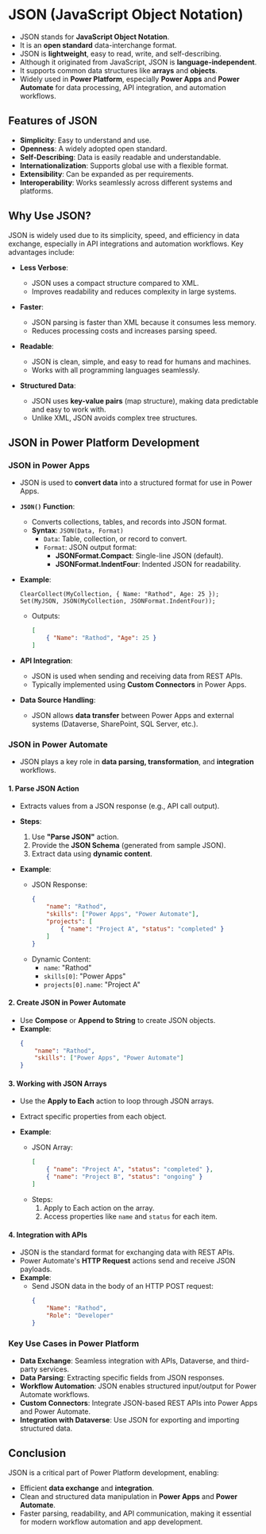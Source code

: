 # JSON (JavaScript Object Notation)

- JSON stands for **JavaScript Object Notation**.
- It is an **open standard** data-interchange format.
- JSON is **lightweight**, easy to read, write, and self-describing.
- Although it originated from JavaScript, JSON is **language-independent**.
- It supports common data structures like **arrays** and **objects**.
- Widely used in **Power Platform**, especially **Power Apps** and **Power Automate** for data processing, API integration, and automation workflows.

## Features of JSON
- **Simplicity**: Easy to understand and use.
- **Openness**: A widely adopted open standard.
- **Self-Describing**: Data is easily readable and understandable.
- **Internationalization**: Supports global use with a flexible format.
- **Extensibility**: Can be expanded as per requirements.
- **Interoperability**: Works seamlessly across different systems and platforms.

## Why Use JSON?
JSON is widely used due to its simplicity, speed, and efficiency in data exchange, especially in API integrations and automation workflows. Key advantages include:

- **Less Verbose**:
  - JSON uses a compact structure compared to XML.
  - Improves readability and reduces complexity in large systems.

- **Faster**:
  - JSON parsing is faster than XML because it consumes less memory.
  - Reduces processing costs and increases parsing speed.

- **Readable**:
  - JSON is clean, simple, and easy to read for humans and machines.
  - Works with all programming languages seamlessly.

- **Structured Data**:
  - JSON uses **key-value pairs** (map structure), making data predictable and easy to work with.
  - Unlike XML, JSON avoids complex tree structures.

## JSON in Power Platform Development

### JSON in **Power Apps**
- JSON is used to **convert data** into a structured format for use in Power Apps.
- **`JSON()` Function**:
  - Converts collections, tables, and records into JSON format.
  - **Syntax**: `JSON(Data, Format)`
    - `Data`: Table, collection, or record to convert.
    - `Format`: JSON output format:
      - **JSONFormat.Compact**: Single-line JSON (default).
      - **JSONFormat.IndentFour**: Indented JSON for readability.

- **Example**:
  ```PowerApps
  ClearCollect(MyCollection, { Name: "Rathod", Age: 25 });
  Set(MyJSON, JSON(MyCollection, JSONFormat.IndentFour));
  ```
  - Outputs:
    ```json
    [
        { "Name": "Rathod", "Age": 25 }
    ]
    ```
- **API Integration**:
  - JSON is used when sending and receiving data from REST APIs.
  - Typically implemented using **Custom Connectors** in Power Apps.

- **Data Source Handling**:
  - JSON allows **data transfer** between Power Apps and external systems (Dataverse, SharePoint, SQL Server, etc.).

### JSON in **Power Automate**

- JSON plays a key role in **data parsing, transformation**, and **integration** workflows.

#### **1. Parse JSON Action**
- Extracts values from a JSON response (e.g., API call output).
- **Steps**:
  1. Use **"Parse JSON"** action.
  2. Provide the **JSON Schema** (generated from sample JSON).
  3. Extract data using **dynamic content**.

- **Example**:
  - JSON Response:
    ```json
    {
        "name": "Rathod",
        "skills": ["Power Apps", "Power Automate"],
        "projects": [
            { "name": "Project A", "status": "completed" }
        ]
    }
    ```
  - Dynamic Content:
    - `name`: "Rathod"
    - `skills[0]`: "Power Apps"
    - `projects[0].name`: "Project A"

#### **2. Create JSON in Power Automate**
- Use **Compose** or **Append to String** to create JSON objects.
- **Example**:
  ```json
  {
      "name": "Rathod",
      "skills": ["Power Apps", "Power Automate"]
  }
  ```

#### **3. Working with JSON Arrays**
- Use the **Apply to Each** action to loop through JSON arrays.
- Extract specific properties from each object.

- **Example**:
  - JSON Array:
    ```json
    [
        { "name": "Project A", "status": "completed" },
        { "name": "Project B", "status": "ongoing" }
    ]
    ```
  - Steps:
    1. Apply to Each action on the array.
    2. Access properties like `name` and `status` for each item.

#### **4. Integration with APIs**
- JSON is the standard format for exchanging data with REST APIs.
- Power Automate's **HTTP Request** actions send and receive JSON payloads.
- **Example**:
  - Send JSON data in the body of an HTTP POST request:
    ```json
    {
        "Name": "Rathod",
        "Role": "Developer"
    }
    ```

### Key Use Cases in Power Platform
- **Data Exchange**: Seamless integration with APIs, Dataverse, and third-party services.
- **Data Parsing**: Extracting specific fields from JSON responses.
- **Workflow Automation**: JSON enables structured input/output for Power Automate workflows.
- **Custom Connectors**: Integrate JSON-based REST APIs into Power Apps and Power Automate.
- **Integration with Dataverse**: Use JSON for exporting and importing structured data.

## Conclusion
JSON is a critical part of Power Platform development, enabling:
- Efficient **data exchange** and **integration**.
- Clean and structured data manipulation in **Power Apps** and **Power Automate**.
- Faster parsing, readability, and API communication, making it essential for modern workflow automation and app development.

